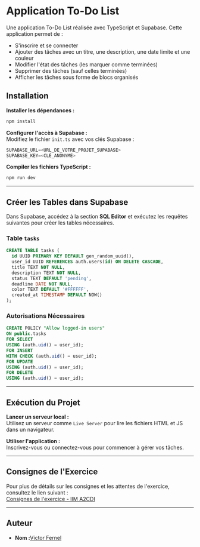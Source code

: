 # Application To-Do List

Une application To-Do List réalisée avec TypeScript et Supabase. Cette application permet de :
- S'inscrire et se connecter
- Ajouter des tâches avec un titre, une description, une date limite et une couleur
- Modifier l'état des tâches (les marquer comme terminées)
- Supprimer des tâches (sauf celles terminées)
- Afficher les tâches sous forme de blocs organisés

## **Installation**

**Installer les dépendances :**
```bash
npm install
```

**Configurer l'accès à Supabase :**  
Modifiez le fichier `init.ts` avec vos clés Supabase :  
```typescript
SUPABASE_URL=<URL_DE_VOTRE_PROJET_SUPABASE>
SUPABASE_KEY=<CLÉ_ANONYME>
```

**Compiler les fichiers TypeScript :**
```bash
npm run dev
```

---

## **Créer les Tables dans Supabase**

Dans Supabase, accédez à la section **SQL Editor** et exécutez les requêtes suivantes pour créer les tables nécessaires.

### **Table `tasks`**
```sql
CREATE TABLE tasks (
  id UUID PRIMARY KEY DEFAULT gen_random_uuid(),
  user_id UUID REFERENCES auth.users(id) ON DELETE CASCADE,
  title TEXT NOT NULL,
  description TEXT NOT NULL,
  status TEXT DEFAULT 'pending',
  deadline DATE NOT NULL,
  color TEXT DEFAULT '#FFFFFF',
  created_at TIMESTAMP DEFAULT NOW()
);
```

### **Autorisations Nécessaires**

```sql
CREATE POLICY "Allow logged-in users"
ON public.tasks
FOR SELECT
USING (auth.uid() = user_id);
FOR INSERT
WITH CHECK (auth.uid() = user_id);
FOR UPDATE
USING (auth.uid() = user_id);
FOR DELETE
USING (auth.uid() = user_id);
```

---

## **Exécution du Projet**

**Lancer un serveur local :**  
Utilisez un serveur comme `Live Server` pour lire les fichiers HTML et JS dans un navigateur.

**Utiliser l'application :**  
Inscrivez-vous ou connectez-vous pour commencer à gérer vos tâches.

---

## **Consignes de l'Exercice**  
Pour plus de détails sur les consignes et les attentes de l'exercice, consultez le lien suivant :  
[Consignes de l'exercice - IIM A2CDI](https://docs.yoanncoualan.com/typescript/evaluations/iim-a2cdi)

---

## **Auteur**  
- **Nom :**[Victor Fernel](https://github.com/Wicoco/)  